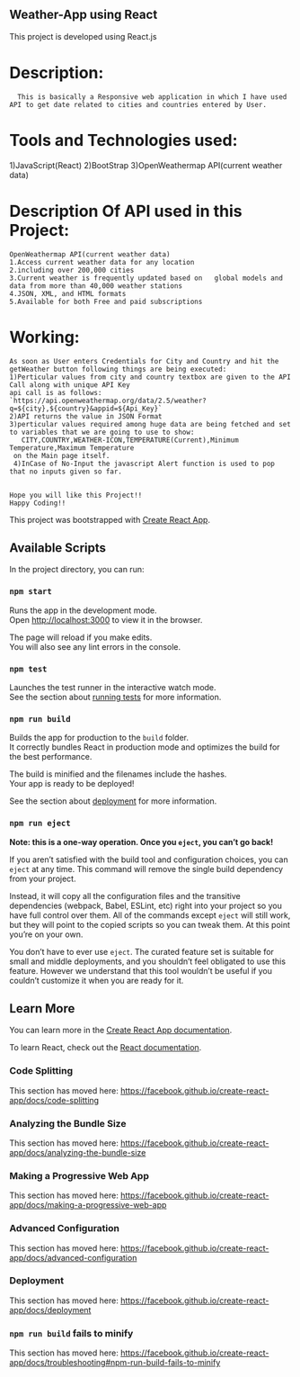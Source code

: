 ## Weather-App using React
  This project is developed using React.js

 # Description:
      This is basically a Responsive web application in which I have used API to get date related to cities and countries entered by User.

  # Tools and Technologies used:
  1)JavaScript(React)
  2)BootStrap
  3)OpenWeathermap API(current weather data)
  

 # Description Of API used in this Project:
    OpenWeathermap API(current weather data)
    1.Access current weather data for any location 
    2.including over 200,000 cities
    3.Current weather is frequently updated based on   global models and data from more than 40,000 weather stations
    4.JSON, XML, and HTML formats
    5.Available for both Free and paid subscriptions



 # Working:
    As soon as User enters Credentials for City and Country and hit the getWeather button following things are being executed:
    1)Perticular values from city and country textbox are given to the API Call along with unique API Key
    api call is as follows:
    `https://api.openweathermap.org/data/2.5/weather?q=${city},${country}&appid=${Api_Key}`
    2)API returns the value in JSON Format 
    3)perticular values required among huge data are being fetched and set to variables that we are going to use to show:
       CITY,COUNTRY,WEATHER-ICON,TEMPERATURE(Current),Minimum Temperature,Maximum Temperature
     on the Main page itself.
     4)InCase of No-Input the javascript Alert function is used to pop that no inputs given so far.
    

    Hope you will like this Project!!
    Happy Coding!!

    
This project was bootstrapped with [Create React App](https://github.com/facebook/create-react-app).


## Available Scripts

In the project directory, you can run:

### `npm start`

Runs the app in the development mode.<br />
Open [http://localhost:3000](http://localhost:3000) to view it in the browser.

The page will reload if you make edits.<br />
You will also see any lint errors in the console.

### `npm test`

Launches the test runner in the interactive watch mode.<br />
See the section about [running tests](https://facebook.github.io/create-react-app/docs/running-tests) for more information.

### `npm run build`

Builds the app for production to the `build` folder.<br />
It correctly bundles React in production mode and optimizes the build for the best performance.

The build is minified and the filenames include the hashes.<br />
Your app is ready to be deployed!

See the section about [deployment](https://facebook.github.io/create-react-app/docs/deployment) for more information.

### `npm run eject`

**Note: this is a one-way operation. Once you `eject`, you can’t go back!**

If you aren’t satisfied with the build tool and configuration choices, you can `eject` at any time. This command will remove the single build dependency from your project.

Instead, it will copy all the configuration files and the transitive dependencies (webpack, Babel, ESLint, etc) right into your project so you have full control over them. All of the commands except `eject` will still work, but they will point to the copied scripts so you can tweak them. At this point you’re on your own.

You don’t have to ever use `eject`. The curated feature set is suitable for small and middle deployments, and you shouldn’t feel obligated to use this feature. However we understand that this tool wouldn’t be useful if you couldn’t customize it when you are ready for it.

## Learn More

You can learn more in the [Create React App documentation](https://facebook.github.io/create-react-app/docs/getting-started).

To learn React, check out the [React documentation](https://reactjs.org/).

### Code Splitting

This section has moved here: https://facebook.github.io/create-react-app/docs/code-splitting

### Analyzing the Bundle Size

This section has moved here: https://facebook.github.io/create-react-app/docs/analyzing-the-bundle-size

### Making a Progressive Web App

This section has moved here: https://facebook.github.io/create-react-app/docs/making-a-progressive-web-app

### Advanced Configuration

This section has moved here: https://facebook.github.io/create-react-app/docs/advanced-configuration

### Deployment

This section has moved here: https://facebook.github.io/create-react-app/docs/deployment

### `npm run build` fails to minify

This section has moved here: https://facebook.github.io/create-react-app/docs/troubleshooting#npm-run-build-fails-to-minify
